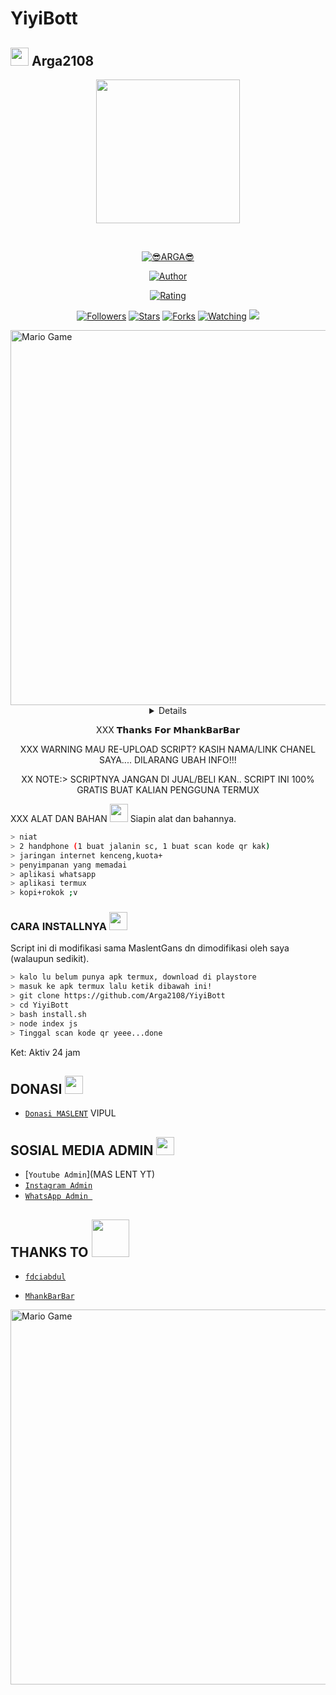 # YiyiBott
## <img src="https://github.com/TheDudeThatCode/TheDudeThatCode/blob/master/Assets/Hi.gif" width="29px"> Arga2108
<p align="center">
<img src="https://raw.githubusercontent.com/Arga2108/YiyiBott/main/aris/A187.jpg" width="230" height="230"/>
</p>
<br>



<p align="center">
<a href="#"><img title="😎ARGA😎" src="https://img.shields.io/badge/YIYI-green?colorA=%23ff0000&colorB=%23017e40&style=for-the-badge"></a>
</p>
<p align="center">
<a href="https://github.com/ichi-lent"><img title="Author" src="https://img.shields.io/badge/ARGA-PRATAMA-orange.svg?style=for-the-badge&logo=github"></a>
</p>
<p align="center">
<a href="https://www.codefactor.io/repository/github/A187ID/AR15BOT"><img title="Rating" src="https://www.codefactor.io/repository/github/ichi-lent/ichi/badge/main"></a>
</p>
<p align="center">
<a href="https://github.com/Arga2108/YiyiBott/followers"><img title="Followers" src="https://img.shields.io/github/followers/Arga2108?color=blue&style=flat-square"></a>
<a href="https://github.com/Arga2108/YiyiBott/stargazers/"><img title="Stars" src="https://img.shields.io/github/stars/Arga2108/YiyiBott?color=red&style=flat-square"></a>
<a href="https://github.com/Arga2108/YiyiBott/network/members"><img title="Forks" src="https://img.shields.io/github/forks/Arga2108/YiyiBott?color=red&style=flat-square"></a>
<a href="https://github.com/Arga2108/YiyiBott/watchers"><img title="Watching" src="https://img.shields.io/github/watchers/Arga2108/YiyiBott?label=Watchers&color=blue&style=flat-square"></a>
<a href="https://hits.seeyoufarm.com"><img src="https://hits.seeyoufarm.com/api/count/incr/badge.svg?url=https%3A%2F%2Fgithub.com%2FA187ID%2FAR15BOT&count_bg=%2379C83D&title_bg=%23555555&icon=probot.svg&icon_color=%2300FF6D&title=hits&edge_flat=false"/></a>
</p>
<img src="https://github.com/TheDudeThatCode/TheDudeThatCode/blob/master/Assets/Developer.gif" alt="Mario Game" width="600" />
<div align="center">
<details>
 
</details>

XXX 𝗧𝗵𝗮𝗻𝗸𝘀 𝗙𝗼𝗿 𝗠𝗵𝗮𝗻𝗸𝗕𝗮𝗿𝗕𝗮𝗿

XXX WARNING
MAU RE-UPLOAD SCRIPT? KASIH NAMA/LINK CHANEL SAYA.... DILARANG UBAH INFO!!!

XX NOTE:> 
SCRIPTNYA JANGAN DI JUAL/BELI KAN.. SCRIPT INI 100% GRATIS BUAT KALIAN PENGGUNA TERMUX
</div>

XXX ALAT DAN BAHAN <img src="https://github.com/TheDudeThatCode/TheDudeThatCode/blob/master/Assets/Mario_Hello_Big.gif" width="29px">
Siapin alat dan bahannya.
```bash
> niat
> 2 handphone (1 buat jalanin sc, 1 buat scan kode qr kak)
> jaringan internet kenceng,kuota+
> penyimpanan yang memadai
> aplikasi whatsapp
> aplikasi termux
> kopi+rokok ;v
```

### CARA INSTALLNYA  <img src="https://github.com/TheDudeThatCode/TheDudeThatCode/blob/master/Assets/hmm.gif" width="29px">
Script ini di modifikasi sama MaslentGans dn dimodifikasi oleh saya (walaupun sedikit).
```bash
> kalo lu belum punya apk termux, download di playstore
> masuk ke apk termux lalu ketik dibawah ini!
> git clone https://github.com/Arga2108/YiyiBott
> cd YiyiBott
> bash install.sh
> node index js
> Tinggal scan kode qr yeee...done
```


Ket: Aktiv 24 jam

## DONASI <img src="https://github.com/TheDudeThatCode/TheDudeThatCode/blob/master/Assets/coin.gif" width="29px">
* [`Donasi MASLENT`](08165466368) VIPUL


## SOSIAL MEDIA ADMIN <img src="https://github.com/TheDudeThatCode/TheDudeThatCode/blob/master/Assets/powerup.gif" width="29px">

* [`Youtube Admin`](MAS LENT YT)
* [`Instagram Admin`](https://instagram.com/_maslent11)
* [`WhatsApp Admin `](https://wa.me/+628165466368)
## THANKS TO <img src="https://github.com/TheDudeThatCode/TheDudeThatCode/blob/master/Assets/Handshake.gif" width="60px">

* [`fdciabdul`](https://github.com/fdciabdul/termux-whatsapp-bot)

* [`MhankBarBar`](https://github.com/MhankBarBar/whatsapp-bot)
<img src="https://github.com/TheDudeThatCode/TheDudeThatCode/blob/master/Assets/Mario_Gameplay.gif" alt="Mario Game" width="600" />




